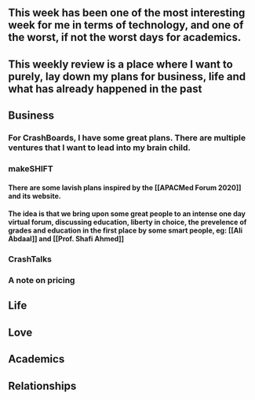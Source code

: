 ## This week has been one of the most interesting week for me in terms of technology, and one of the worst, if not the worst days for academics.
## This weekly review is a place where I want to purely, lay down my plans for business, life and what has already happened in the past
## Business
### For CrashBoards, I have some great plans. There are multiple ventures that I want to lead into my brain child.
### makeSHIFT
#### There are some lavish plans inspired by the [[APACMed Forum 2020]] and its website.
#### The idea is that we bring upon some great people to an intense one day virtual forum, discussing education, liberty in choice, the prevelence of grades and education in the first place by some smart people, eg: [[Ali Abdaal]] and [[Prof. Shafi Ahmed]]
### CrashTalks
### A note on pricing
## Life
## Love
## Academics
## Relationships
